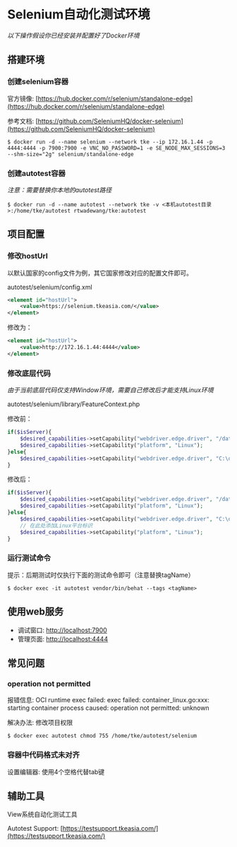 # Selenium自动化测试环境

*以下操作假设你已经安装并配置好了Docker环境*

## 搭建环境

### 创建selenium容器

官方镜像: [https://hub.docker.com/r/selenium/standalone-edge](https://hub.docker.com/r/selenium/standalone-edge)

参考文档: [https://github.com/SeleniumHQ/docker-selenium](https://github.com/SeleniumHQ/docker-selenium)

```shell
$ docker run -d --name selenium --network tke --ip 172.16.1.44 -p 4444:4444 -p 7900:7900 -e VNC_NO_PASSWORD=1 -e SE_NODE_MAX_SESSIONS=3 --shm-size="2g" selenium/standalone-edge
```

### 创建autotest容器

*注意：需要替换你本地的autotest路径*

```shell
$ docker run -d --name autotest --network tke -v <本机autotest目录>:/home/tke/autotest rtwadewang/tke:autotest
```

## 项目配置

###  修改hostUrl

以默认国家的config文件为例，其它国家修改对应的配置文件即可。

autotest/selenium/config.xml

```xml
<element id="hostUrl">
	<value>https://selenium.tkeasia.com/</value>
</element>
```

修改为：
```xml
<element id="hostUrl">
    <value>http://172.16.1.44:4444</value>
</element>
```

###  修改底层代码

*由于当前底层代码仅支持Window环境，需要自己修改后才能支持Linux环境*

autotest/selenium/library/FeatureContext.php

修改前：
```php
if($isServer){
	$desired_capabilities->setCapability("webdriver.edge.driver", "/data/autotest/MicrosoftWebDriver");
	$desired_capabilities->setCapability("platform", "Linux");
}else{
	$desired_capabilities->setCapability("webdriver.edge.driver", "C:\driver\msedgedriver.exe");
}
```
修改后：
```php
if($isServer){
	$desired_capabilities->setCapability("webdriver.edge.driver", "/data/autotest/MicrosoftWebDriver");
	$desired_capabilities->setCapability("platform", "Linux");
}else{
	$desired_capabilities->setCapability("webdriver.edge.driver", "C:\driver\msedgedriver.exe");
	// 在此处添加Linux平台标识
	$desired_capabilities->setCapability("platform", "Linux");
}
```

###  运行测试命令

提示：后期测试时仅执行下面的测试命令即可（注意替换tagName）

```shell
$ docker exec -it autotest vendor/bin/behat --tags <tagName>
```

## 使用web服务

- 调试窗口: [http://localhost:7900](http://localhost:7900)
- 管理页面: [http://localhost:4444](http://localhost:4444)

## 常见问题

### operation not permitted
报错信息: OCI runtime exec failed: exec failed: container_linux.go:xxx: starting container process caused: operation not permitted: unknown

解决办法: 修改项目权限

```shell
$ docker exec autotest chmod 755 /home/tke/autotest/selenium
```

### 容器中代码格式未对齐

设置编辑器: 使用4个空格代替tab键

## 辅助工具

View系统自动化测试工具

Autotest Support: [https://testsupport.tkeasia.com/](https://testsupport.tkeasia.com/)